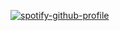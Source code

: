 [![spotify-github-profile](https://spotify-github-profile.vercel.app/api/view?uid=vp7dtflizabwzpe5kfuxiy4lm&cover_image=true&theme=default&show_offline=false&background_color=121212&interchange=false)](https://github.com/kittinan/spotify-github-profile)
